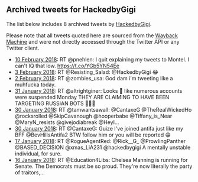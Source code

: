 ## Archived tweets for HackedbyGigi

The list below includes 8 archived tweets by
[HackedbyGigi](https://twitter.com/HackedbyGigi).

Please note that all tweets quoted here are sourced from the
[Wayback Machine](https://web.archive.org) and were not directly accessed through the Twitter API or
any Twitter client.

* [10 February 2018](https://web.archive.org/web/20180210201000/https://twitter.com/HackedbyGigi/status/962418394028003328): RT @pnehlen: I quit explaining my tweets to Montel. I can't IQ that low. https://t.co/YGb5YN54Ee <!--962418394028003328-->
* [ 3 February 2018](https://web.archive.org/web/20180203020545/https://twitter.com/HackedbyGigi/status/959608818501144577): RT @Resisting_Salad: @HackedbyGigi 😂 <!--959608818501144577-->
* [ 2 February 2018](https://web.archive.org/web/20180202233033/https://twitter.com/HackedbyGigi/status/959569761163243523): RT @zombies_usa: God dam i'm tweeting like a muhfucka today. <!--959569761163243523-->
* [31 January 2018](https://web.archive.org/web/20180131224655/https://twitter.com/HackedbyGigi/status/958834004723163136): RT @altrightginer: Looks 👀 like numerous accounts were suspended Monday   THEY ARE CLAIMING TO HAVE BEEN TARGETING RUSSIAN BOTS 🤔🤔🤔 <!--958834004723163136-->
* [30 January 2018](https://web.archive.org/web/20180130150710/https://twitter.com/HackedbyGigi/status/958355917010960385): RT @tamwantsawall: @CantaxeG @TheRealWickedHo @rocksrolled @SkipCavanough @hooperbabe @Tiffany_is_Near @MaryN_resists @givejodiabreak @HeyI… <!--958355917010960385-->
* [30 January 2018](https://web.archive.org/web/20180130150222/https://twitter.com/HackedbyGigi/status/958354709043085313): RT @CantaxeG: Guize I've joined antifa just like my BFF @BevHillsAntifa2 BTW follow him or you will be reported 😁 <!--958354709043085313-->
* [17 January 2018](https://web.archive.org/web/20180117015641/https://twitter.com/hackedbygigi/status/953445943084507136): RT @RogueAgentRed: @Rick__G_ @ProwIingPanther @BASED_DEClSlON @xmas_LiA231 @hackedbygigi A mentally unstable individual, for sure. <!--953445943084507136-->
* [16 January 2018](https://web.archive.org/web/20180116210710/https://twitter.com/hackedbygigi/status/953373083867533312): RT @Education4Libs: Chelsea Manning is running for Senate.  The Democrats must be so proud.   They're now literally the party of traitors,… <!--953373083867533312-->
